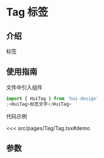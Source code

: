 # Tag 标签

## 介绍

标签

## 使用指南

文件中引入组件

```jsx
import { HuiTag } from 'hui-design'
;<HuiTag>标签文字</HuiTag>
```

代码示例

<<< src/pages/Tag/Tag.tsx#demo

## 参数

<auto-doc path="components/Tag/Tag.tsx" />

<demo-phone page="/pages/Tag/Tag" />
